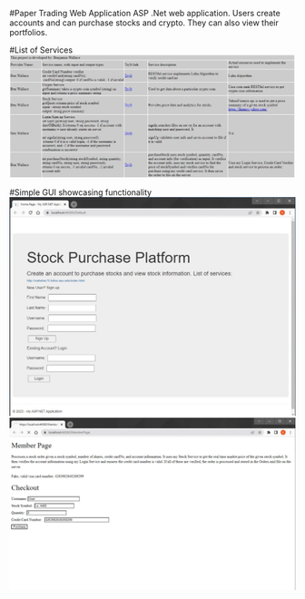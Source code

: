#Paper Trading Web Application
ASP .Net web application. Users create accounts and can purchase stocks and crypto. They can also view their portfolios.

#List of Services
![pic1](https://github.com/benwallace5/PaperTradingASPNetWebApp/blob/main/Screenshots/Services.JPG)

#Simple GUI showcasing functionality
![pic1](https://github.com/benwallace5/PaperTradingASPNetWebApp/blob/main/Screenshots/login_page.JPG)
![pic1](https://github.com/benwallace5/PaperTradingASPNetWebApp/blob/main/Screenshots/member_page.JPG)

